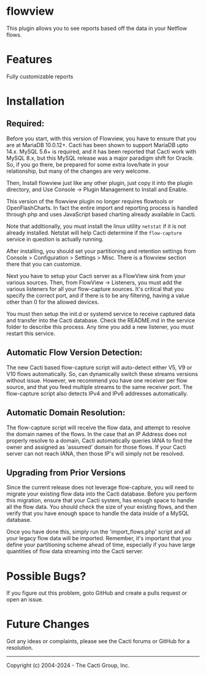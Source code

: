 # flowview

This plugin allows you to see reports based off the data in your Netflow flows.

# Features

Fully customizable reports

# Installation

## Required:

Before you start, with this version of Flowview, you have to ensure that you are
at MariaDB 10.0.12+.  Cacti has been shown to support MariaDB upto 14.x. MySQL
5.6+ is required, and it has been reported that Cacti work with MySQL 8.x, but
this MySQL release was a major paradigm shift for Oracle.  So, if you go there,
be prepared for some extra love/hate in your relationship, but many of the
changes are very welcome.

Then, Install flowview just like any other plugin, just copy it into the plugin
directory, and Use Console -> Plugin Management to Install and Enable.

This version of the flowview plugin no longer requires flowtools or
OpenFlashCharts.  In fact the entire import and reporting process is handled
through php and uses JavaScript based charting already available in Cacti.

Note that additionally, you must install the linux utility `netstat` if it is
not already installed.  Netstat will help Cacti determine if the `flow-capture`
service in question is actually running.

After installing, you should set your partitioning and retention settings from
Console > Configuration > Settings > Misc.  There is a flowview section there
that you can customize.

Next you have to setup your Cacti server as a FlowView sink from your various
sources.  Then, from FlowView -> Listeners, you must add the various listeners
for all your flow-capture sources.  It's critical that you specify the correct
port, and if there is to be any filtering, having a value other than 0 for the
allowed devices.

You must then setup the init.d or systemd service to receive captured data and
transfer into the Cacti database.  Check the README.md in the service folder to
describe this process.  Any time you add a new listener, you must restart this
service.

## Automatic Flow Version Detection:

The new Cacti based flow-capture script will auto-detect either V5, V9 or V10
flows automatically.  So, can dynamically switch these streams versions without
issue.  However, we recommend you have one receiver per flow source, and that
you feed multiple streams to the same receiver port.  The flow-capture script
also detects IPv4 and IPv6 addresses automatically.

## Automatic Domain Resolution:

The flow-capture script will receive the flow data, and attempt to resolve the
domain names of the flows.  In the case that an IP Address does not properly
resolve to a domain, Cacti automatically queries IANA to find the owner and
assigned as 'assumed' domain for those flows.  If your Cacti server can not
reach IANA, then those IP's will simply not be resolved.

## Upgrading from Prior Versions

Since the current release does not leverage flow-capture, you will need to
migrate your existing flow data into the Cacti database.  Before you perform
this migration, ensure that your Cacti system, has enough space to handle all
the flow data.  You should check the size of your existing flows, and then
verify that you have enough space to handle the data inside of a MySQL database.

Once you have done this, simply run the 'import_flows.php' script and all your
legacy flow data will be imported.  Remember, it's important that you define
your partitioning scheme ahead of time, especially if you have large quantities
of flow data streaming into the Cacti server.

# Possible Bugs?

If you figure out this problem, goto GitHub and create a pulls request or open
an issue.

# Future Changes

Got any ideas or complaints, please see the Cacti forums or GitHub for a
resolution.

-----------------------------------------------
Copyright (c) 2004-2024 - The Cacti Group, Inc.
